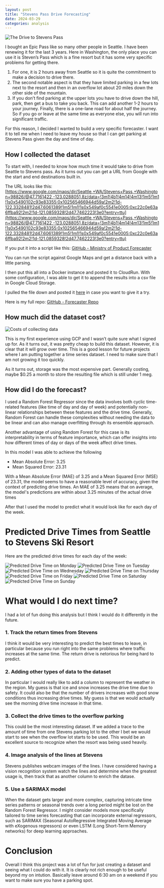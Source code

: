```yaml
---
layout: post
title: "Stevens Pass Drive Forecasting"
date: 2024-03-29
categories: analysis
---
```


![The Drive to Stevens Pass](/assets/images/drive_time_charts/drive_map.png)

I bought an Epic Pass like so many other people in Seattle. I have been renewing it for the last 3 years. Here in Washington, the only place you can use it is Steven’s Pass which is a fine resort but it has some very specific problems for getting there.
1. For one, it is 2 hours away from Seattle so it is quite the commitment to make a decision to drive there.
2. The second notable aspect is that they have limited parking in a few lots next to the resort and then in an overflow lot about 20 miles down the other side of the mountain.
3. If you don’t find parking at the upper lots you have to drive down the hill, park, then get a bus to take you back. This can add another 1-2 hours to your journey. Finally, there is a one-lane road for about half the journey. So if you go or leave at the same time as everyone else, you will run into significant traffic.

For this reason, I decided I wanted to build a very specific forecaster. I want it to tell me when I need to leave my house so that I can get parking at Stevens Pass given the day and time of day.

## How I collected the dataset

To start with, I needed to know how much time it would take to drive from Seattle to Stevens pass. As it turns out you can get a URL from Google with the start and end destinations built in.

The URL looks like this: [https://www.google.com/maps/dir/Seattle,+WA/Stevens+Pass,+Washington+98826/@47.7161422,-123.0288051,8z/data=!3m1!4b1!4m14!4m13!1m5!1m1!1s0x5490102c93e83355:0x102565466944d59a!2m2!1d-122.3328481!2d47.6061389!1m5!1m1!1s0x549af0c5541e0005:0xc22c0e63a6ffba92!2m2!1d-121.0859328!2d47.7462223!3e0?entry=ttu](https://www.google.com/maps/dir/Seattle,+WA/Stevens+Pass,+Washington+98826/@47.7161422,-123.0288051,8z/data=!3m1!4b1!4m14!4m13!1m5!1m1!1s0x5490102c93e83355:0x102565466944d59a!2m2!1d-122.3328481!2d47.6061389!1m5!1m1!1s0x549af0c5541e0005:0xc22c0e63a6ffba92!2m2!1d-121.0859328!2d47.7462223!3e0?entry=ttu)

If you put it into a script like this: [GitHub - Ministry of Product Forecaster](https://github.com/Ministry-of-Product/forecaster/blob/main/gcs-docker-forecaster/main.py)

You can run the script against Google Maps and get a distance back with a little parsing.

I then put this all into a Docker instance and posted it to CloudRun. With some configuration, I was able to get it to append the results into a csv file in Google Cloud Storage.

I pulled the file down and posted it [here](https://github.com/Ministry-of-Product/forecaster/blob/main/gcs-docker-forecaster/steventime.csv) in case you want to give it a try.

Here is my full repo: [GitHub - Forecaster Repo](https://github.com/Ministry-of-Product/forecaster)

## How much did the dataset cost?

![Costs of collecting data](/assets/images/drive_time_charts/costs.png)

This is my first experience using GCP and I wasn’t quite sure what I signed up for. As it turns out, it was pretty cheap to build this dataset. However, it is clear that it will grow over time. This is a good lesson for future projects where I am putting together a time series dataset. I need to make sure that I am not growing it too quickly.

As it turns out, storage was the most expensive part. Generally costing, maybe $0.25 a month to store the resulting file which is still under 1 meg.

## How did I do the forecast?
I used a Random Forest Regressor since the data involves both cyclic time-related features (like time of day and day of week) and potentially non-linear relationships between these features and the drive time. Generally, Random Forest can handle these complexities without needing the data to be linear and can also manage overfitting through its ensemble approach.

Another advantage of using Random Forest for this case is its interpretability in terms of feature importance, which can offer insights into how different times of day or days of the week affect drive times.

In this model I was able to achieve the following

* Mean Absolute Error: 3.25
* Mean Squared Error: 23.31

With a Mean Absolute Error (MAE) of 3.25 and a Mean Squared Error (MSE) of 23.31, the model seems to have a reasonable level of accuracy, given the context of predicting drive times. An MAE of 3.25 means that on average, the model's predictions are within about 3.25 minutes of the actual drive times

After that I used the model to predict what it would look like for each day of the week.

# Predicted Drive Times from Seattle to Stevens Ski Resort

Here are the predicted drive times for each day of the week:

![Predicted Drive Time on Monday](/assets/images/drive_time_charts/drive_time_monday.png)
![Predicted Drive Time on Tuesday](/assets/images/drive_time_charts/drive_time_tuesday.png)
![Predicted Drive Time on Wednesday](/assets/images/drive_time_charts/drive_time_wednesday.png)
![Predicted Drive Time on Thursday](/assets/images/drive_time_charts/drive_time_thursday.png)
![Predicted Drive Time on Friday](/assets/images/drive_time_charts/drive_time_friday.png)
![Predicted Drive Time on Saturday](/assets/images/drive_time_charts/drive_time_saturday.png)
![Predicted Drive Time on Sunday](/assets/images/drive_time_charts/drive_time_sunday.png)

# What would I do next time?
I had a lot of fun doing this analysis but I think I would do it differently in the future.


### 1. Track the return times from Stevens
I think it would be very interesting to predict the best times to leave, in particular because you run right into the same problems where traffic increases at the same time. The return drive is netorious for being hard to predict.

### 2. Adding other types of data to the dataset
In particular I would really like to add a column to represent the weather in the region. My guess is that ice and snow increases the drive time due to safety. It could also be that the number of drivers increases with good snow conditions thus increasing drive times. My guess is that we would actually see the morning drive time increase in that time.

### 3. Collect the drive times to the overflow parking
This could be the most interesting dataset. If we added a trace to the amount of time from one Stevens parking lot to the other I bet we would start to see when the overflow lot starts to be used. This would be an excellent source to recognize when the resort was being used heavily.

### 4. Image analysis of the lines at Stevens
Stevens publishes webcam images of the lines. I have considered having a vision recognition system watch the lines and determine when the greatest usage is, then track that as another column to enrich the datase.

### 5. Use a SARIMAX model
When the dataset gets larger and more complex, capturing intricate time series patterns or seasonal trends over a long period might be lost on the Random Forest Regressor. I might consider models more specifically tailored to time series forecasting that can incorporate external regressors, such as SARIMAX (Seasonal AutoRegressive Integrated Moving Average with eXogenous regressors) or even LSTM (Long Short-Term Memory networks) for deep learning approaches.


# Conclusion
Overall I think this project was a lot of fun for just creating a dataset and seeing what I could do with it. It is clearly not rich enough to be useful beyond my on intution. Basically leave around 6:30 am on a weekend if you want to make sure you have a parking spot.
